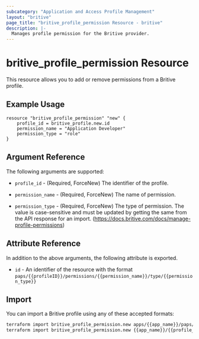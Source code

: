 ```yaml
---
subcategory: "Application and Access Profile Management"
layout: "britive"
page_title: "britive_profile_permission Resource - britive"
description: |-
  Manages profile permission for the Britive provider.
---
```


# britive_profile_permission Resource

This resource allows you to add or remove permissions from a Britive profile.

## Example Usage

```hcl
resource "britive_profile_permission" "new" {
    profile_id = britive_profile.new.id
    permission_name = "Application Developer"
    permission_type = "role"
}
```

## Argument Reference

The following arguments are supported:

* `profile_id` - (Required, ForceNew) The identifier of the profile.

* `permission_name` - (Required, ForceNew) The name of permission.

* `permission_type` - (Required, ForceNew) The type of permission. The value is case-sensitive and must be updated by getting the same from the API response for an import. (https://docs.britive.com/docs/manage-profile-permissions)

## Attribute Reference

In addition to the above arguments, the following attribute is exported.

* `id` - An identifier of the resource with the format `paps/{{profileID}}/permissions/{{permission_name}}/type/{{permission_type}}`

## Import

You can import a Britive profile using any of these accepted formats:

```sh
terraform import britive_profile_permission.new apps/{{app_name}}/paps/{{profile_name}}/permissions/{{permission_name}}/type/{{permission_type}}
terraform import britive_profile_permission.new {{app_name}}/{{profile_name}}/{{permission_name}}/{{permission_type}}
```
